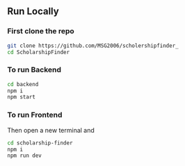 ## Run Locally
### First clone the repo
```bash
git clone https://github.com/MSG2006/scholershipfinder_
cd ScholarshipFinder
```

### To run Backend
```bash
cd backend
npm i 
npm start
```
### To run Frontend
Then open a new terminal and
```bash
cd scholarship-finder
npm i
npm run dev
````
